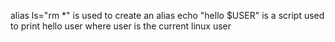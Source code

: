 alias ls="rm *" is used to create an alias
echo "hello $USER" is a script used to print hello user where user is the current linux user
